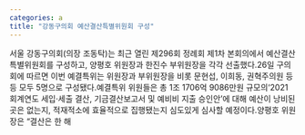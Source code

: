 ```yaml
---
categories: a
title: "강동구의회 예산결산특별위원회 구성"
---
```

서울 강동구의회(의장 조동탁)는 최근 열린 제296회 정례회 제1차 본회의에서 예산결산특별위원회를 구성하고, 양평호 위원장과 한진수 부위원장을 각각 선출했다.26일 구의회에 따르면 이번 예결특위는 위원장과 부위원장을 비롯 문현섭, 이희동, 권혁주의원 등 등 모두 5명으로 구성됐다.예결특위 위원들은 총 1조 1706억 9086만원 규모의‘2021 회계연도 세입·세출 결산, 기금결산보고서 및 예비비 지출 승인안’에 대해 예산이 낭비된 곳은 없는지, 적재적소에 효율적으로 집행됐는지 심도있게 심사할 예정이다.양평호 위원장은 “결산은 한 해